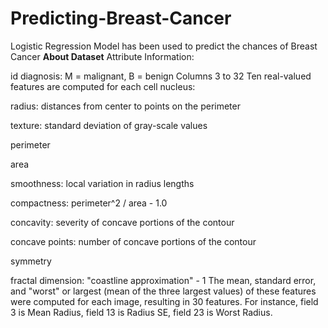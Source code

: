 # Predicting-Breast-Cancer
Logistic Regression Model has been used to predict the chances of Breast Cancer 
**About Dataset**
Attribute Information:

id
diagnosis: M = malignant, B = benign
Columns 3 to 32
Ten real-valued features are computed for each cell nucleus:

radius: distances from center to points on the perimeter

texture: standard deviation of gray-scale values

perimeter

area

smoothness: local variation in radius lengths

compactness: perimeter^2 / area - 1.0

concavity: severity of concave portions of the contour

concave points: number of concave portions of the contour

symmetry

fractal dimension: "coastline approximation" - 1 The mean, standard error, and "worst" or largest (mean of the three largest values) of these features were computed for each image, resulting in 30 features. For instance, field 3 is Mean Radius, field 13 is Radius SE, field 23 is Worst Radius.
